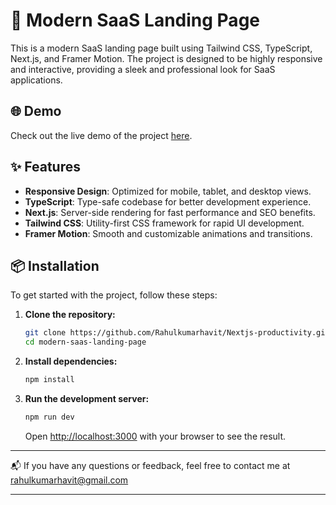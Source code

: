 # 🚀 Modern SaaS Landing Page

This is a modern SaaS landing page built using Tailwind CSS, TypeScript, Next.js, and Framer Motion. The project is designed to be highly responsive and interactive, providing a sleek and professional look for SaaS applications.

## 🌐 Demo

Check out the live demo of the project [here](https://nextjs-productivity-five.vercel.app/).

## ✨ Features

- **Responsive Design**: Optimized for mobile, tablet, and desktop views.
- **TypeScript**: Type-safe codebase for better development experience.
- **Next.js**: Server-side rendering for fast performance and SEO benefits.
- **Tailwind CSS**: Utility-first CSS framework for rapid UI development.
- **Framer Motion**: Smooth and customizable animations and transitions.

## 📦 Installation

To get started with the project, follow these steps:

1. **Clone the repository:**

   ```sh
   git clone https://github.com/Rahulkumarhavit/Nextjs-productivity.git
   cd modern-saas-landing-page
   ```

2. **Install dependencies:**

   ```sh
   npm install
   ```

3. **Run the development server:**

   ```sh
   npm run dev
   ```

   Open [http://localhost:3000](http://localhost:3000) with your browser to see the result.



---

📬 If you have any questions or feedback, feel free to contact me at rahulkumarhavit@gmail.com

---
